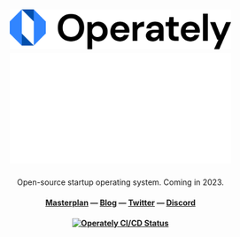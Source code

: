 <h1 align="center">
  <img width="400" src="/docs/images/logo-white.svg#gh-light-mode-only" alt="operately">
  <img width="400" src="/docs/images/logo-black.svg#gh-dark-mode-only" alt="operately">
</h1>

<p align="center">
  <p align="center">Open-source startup operating system. Coming in 2023.</p>
</p>

<h4 align="center">
  <a href="https://operately.com/">Masterplan</a> &mdash;
  <a href="https://discord.gg/RWWMGwjM">Blog</a> &mdash;
  <a href="https://twitter.com/operately">Twitter</a> &mdash;
  <a href="https://blog.operately.com/">Discord</a>
</h4>

<h4 align="center">
  <a href="https://operately.semaphoreci.com/projects/operately">
    <img src="https://operately.semaphoreci.com/badges/operately/branches/main.svg?style=shields" alt="Operately CI/CD Status" />
  </a>
</h4>
